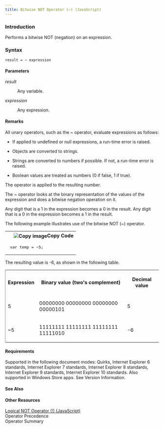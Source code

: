 ```yaml
---
title: Bitwise NOT Operator (~) (JavaScript)
---
```


### Introduction 

 Performs a bitwise NOT (negation) on an expression.

### Syntax 

```
result = ~ expression
```

#### Parameters 

<div id="sectionSection0" class="section" name="collapseableSection" style="" expanded="true">
  <dl class="authored">
    <dt>
      <i xmlns:util="util">result</i>
    </dt>
    <dd>
      <p xmlns:util="util">
        Any variable.
      </p>
    </dd>
    <dt>
      <i xmlns:util="util">expression</i>
    </dt>
    <dd>
      <p xmlns:util="util">
        Any expression.
      </p>
    </dd>
  </dl>
</div>

#### Remarks 

<div id="languageReferenceRemarksSection" class="section" name="collapseableSection" style="">
  <p xmlns:util="util">
    All unary operators, such as the <span sdata="langKeyword" value="~"><span class="keyword">~</span></span> operator, evaluate expressions as follows:
  </p>
  <ul xmlns:util="util">
    <li>
      <p>
        If applied to undefined or <span sdata="langKeyword" value="null"><span class="keyword">null</span></span> expressions, a run-time error is raised.
      </p>
    </li>
    <li>
      <p>
        Objects are converted to strings.
      </p>
    </li>
    <li>
      <p>
        Strings are converted to numbers if possible. If not, a run-time error is raised.
      </p>
    </li>
    <li>
      <p>
        Boolean values are treated as numbers (0 if false, 1 if true).
      </p>
    </li>
  </ul>
  <p xmlns:util="util">
    The operator is applied to the resulting number.
  </p>
  <p xmlns:util="util">
    The <span sdata="langKeyword" value="~"><span class="keyword">~</span></span> operator looks at the binary representation of the values of the expression and does a bitwise negation operation on
    it.
  </p>
  <p xmlns:util="util">
    Any digit that is a 1 in the expression becomes a 0 in the result. Any digit that is a 0 in the expression becomes a 1 in the result.
  </p>
  <p xmlns:util="util">
    The following example illustrates use of the bitwise NOT (~) operator.
  </p>
  <div class="code">
    <table width="100%" cellspacing="0" cellpadding="0">
      <tr>
        <th>
          &nbsp;
        </th>
        <th>
          <span class="copyCode" onclick="CopyCode(this)" onkeypress="CopyCode_CheckKey(this, event)" onmouseover="ChangeCopyCodeIcon(this)" onmouseout="ChangeCopyCodeIcon(this)" tabindex=
          "0"><img class="copyCodeImage" name="ccImage" align="absmiddle" alt="Copy image" title="Copy image" src="../icons/copycode.gif" />Copy Code</span>
        </th>
      </tr>
      <tr>
        <td colspan="2">
          <pre>
 var temp = ~5; 
</pre>
        </td>
      </tr>
    </table>
  </div>
  <p xmlns:util="util">
    The resulting value is -6, as shown in the following table.
  </p>
  <div class="caption"></div>
  <div class="tableSection">
    <table width="50%" cellspacing="2" cellpadding="5" frame="lhs">
      <tr>
        <th>
          <p xmlns:util="util">
            Expression
          </p>
        </th>
        <th>
          <p xmlns:util="util">
            Binary value (two's complement)
          </p>
        </th>
        <th>
          <p xmlns:util="util">
            Decimal value
          </p>
        </th>
      </tr>
      <tr>
        <td>
          <p xmlns:util="util">
            5
          </p>
        </td>
        <td>
          <p xmlns:util="util">
            00000000 00000000 00000000 00000101
          </p>
        </td>
        <td>
          <p xmlns:util="util">
            5
          </p>
        </td>
      </tr>
      <tr>
        <td>
          <p xmlns:util="util">
            ~5
          </p>
        </td>
        <td>
          <p xmlns:util="util">
            11111111 11111111 11111111 11111010
          </p>
        </td>
        <td>
          <p xmlns:util="util">
            -6
          </p>
        </td>
      </tr>
    </table>
  </div>
</div>

#### Requirements 

<div id="requirementsTitleSection" class="section" name="collapseableSection" style="">
  <p xmlns:util="util"></p>
  <p>
    Supported in the following document modes: Quirks, Internet Explorer 6 standards, Internet Explorer 7 standards, Internet Explorer 8 standards, Internet Explorer 9 standards, Internet Explorer 10
    standards. Also supported in Windows Store apps. See Version Information.
  </p>
</div>

#### See Also 

<div id="seeAlsoSection" class="section" name="collapseableSection" style="">
  <h4 class="subHeading">
    Other Resources
  </h4>
  <div class="seeAlsoStyle">
    <span sdata="link" xmlns:util="util"><a href="68c3dc71-ae95-4293-9155-67405846d71d.htm">Logical NOT Operator (!) (JavaScript)</a></span>
  </div>
  <div class="seeAlsoStyle">
    <span sdata="link" xmlns:util="util">Operator Precedence</span>
  </div>
  <div class="seeAlsoStyle">
    <span sdata="link" xmlns:util="util">Operator Summary</span>
  </div>
</div>


